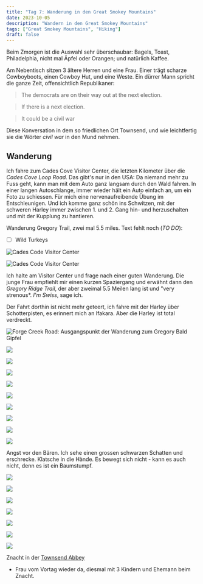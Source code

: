 ```yaml
---
title: "Tag 7: Wanderung in den Great Smokey Mountains"
date: 2023-10-05
description: "Wandern in den Great Smokey Mountains"
tags: ["Great Smokey Mountains", "Hiking"]
draft: false
---
```


Beim Zmorgen ist die Auswahl sehr überschaubar: Bagels, Toast, Philadelphia, nicht mal Äpfel oder Orangen; und natürlich Kaffee.

Am Nebentisch sitzen 3 ältere Herren und eine Frau. Einer trägt scharze Cowboyboots, einen Cowboy Hut, und eine Weste. Ein dürrer Mann spricht die ganze Zeit, offensichtlich Republikaner:

 > The democrats are on their way out at the next election.

 > If there is a next election.

 > It could be a civil war

Diese Konversation in dem so friedlichen Ort Townsend, und wie leichtfertig sie die Wörter *civil war* in den Mund nehmen. 

## Wanderung

Ich fahre zum Cades Cove Visitor Center, die letzten Kilometer über die *Cades Cove Loop Road*. Das gibt's nur in den USA: Da niemand mehr zu Fuss geht, kann man mit dem Auto ganz langsam durch den Wald fahren. In einer langen Autoschlange, immer wieder hält ein Auto einfach an, um ein Foto zu schiessen. Für mich eine nervenaufreibende Übung im Entschleunigen. Und ich komme ganz schön ins Schwitzen, mit der schweren Harley immer zwischen 1. und 2. Gang hin- und herzuschalten und mit der Kupplung zu hantieren.



Wanderung Gregory Trail, zwei mal 5.5 miles. Text fehlt noch (*TO DO*):

- [ ] Wild Turkeys

![](/images/IMG_0419.jpeg "Cades Code Visitor Center")

![](/images/IMG_0421.jpeg "Cades Code Visitor Center")

Ich halte am Visitor Center und frage nach einer guten Wanderung. Die junge Frau empfiehlt mir einen kurzen Spaziergang und erwähnt dann den *Gregory Ridge Trail*, der aber zweimal 5.5 Meilen lang ist und "very strenous*. *I'm Swiss*, sage ich. 

Der Fahrt dorthin ist nicht mehr geteert, ich fahre mit der Harley über Schotterpisten, es erinnert mich an Ifakara. Aber die Harley ist total verdreckt. 


![](/images/IMG_0422.jpeg "Forge Creek Road: Ausgangspunkt der Wanderung zum Gregory Bald Gipfel")

![](/images/IMG_0423.jpeg)

![](/images/IMG_0425.jpeg)

![](/images/IMG_0428.jpeg)

![](/images/IMG_0429.jpeg)

![](/images/IMG_0434.jpeg)

![](/images/IMG_0438.jpeg)

![](/images/IMG_0439.jpeg)

![](/images/IMG_0443.jpeg)

![](/images/DSCF1864.jpeg)

Angst vor den Bären. Ich sehe einen grossen schwarzen Schatten und erschrecke. Klatsche in die Hànde. Es bewegt sich nicht - kann es auch nicht, denn es ist ein Baumstumpf.

![](/images/DSCF1864.jpeg)

![](/images/DSCF1865.jpeg)

![](/images/DSCF1867.jpeg)

![](images/DSCF1870.jpeg)

![](/images/DSCF1875.jpeg)

![](/images/DSCF1886.jpeg)

![](/images/DSCF1891.jpeg)

Znacht in der [Townsend Abbey](https://www.townsendabbey.com)

- Frau vom Vortag wieder da, diesmal mit 3 Kindern und Ehemann beim Znacht. 


